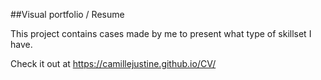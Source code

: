 ##Visual portfolio / Resume

This project contains cases made by me
to present what type of skillset I have.

Check it out at
https://camillejustine.github.io/CV/